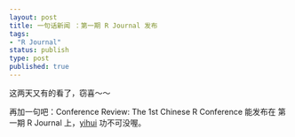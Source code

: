 ```yaml
--- 
layout: post
title: 一句话新闻 ：第一期 R Journal 发布
tags: 
- "R Journal"
status: publish
type: post
published: true
---
```

<p>这两天又有的看了，窃喜～～</p> <p>再加一句吧：Conference Review: The 1st Chinese R Conference 能发布在 第一期 R Journal 上，<a href="http://www.yihui.name/" target="_blank">yihui</a> 功不可没喔。 </p>
